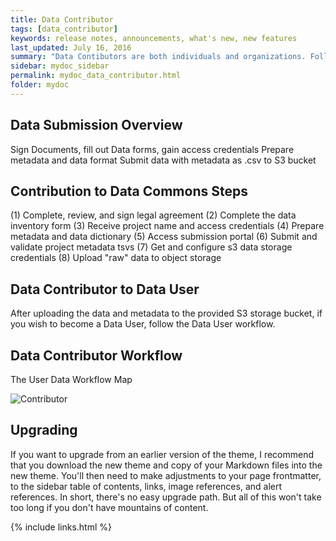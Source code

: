 ```yaml
---
title: Data Contributor
tags: [data_contributor]
keywords: release notes, announcements, what's new, new features
last_updated: July 16, 2016
summary: "Data Contibutors are both individuals and organizations. Follow the steps below to become a Data Contributor. "
sidebar: mydoc_sidebar
permalink: mydoc_data_contributor.html
folder: mydoc
---
```


## Data Submission Overview

Sign Documents, fill out Data forms, gain access credentials
Prepare metadata and data format
Submit data with metadata as .csv to S3 bucket

## Contribution to Data Commons Steps

(1) Complete, review, and sign legal agreement
(2) Complete the data inventory form
(3) Receive project name and access credentials
(4) Prepare metadata and data dictionary 
(5) Access submission portal
(6) Submit and validate project metadata tsvs
(7) Get and configure s3 data storage credentials
(8) Upload "raw" data to object storage 

## Data Contributor to Data User

After uploading the data and metadata to the provided S3 storage bucket, if you wish to become a Data User, follow the Data User workflow.

## Data Contributor Workflow 
The User Data Workflow Map

![Contributor](/data-commons/images/Contributor.jpeg)

## Upgrading

If you want to upgrade from an earlier version of the theme, I recommend that you download the new theme and copy of your Markdown files into the new theme. You'll then need to make adjustments to your page frontmatter, to the sidebar table of contents, links, image references, and alert references. In short, there's no easy upgrade path. But all of this won't take too long if you don't have mountains of content.

{% include links.html %}
